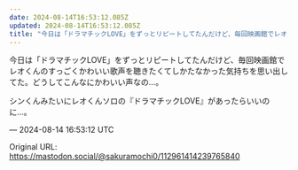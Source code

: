 ```yaml
---
date: 2024-08-14T16:53:12.085Z
updated: 2024-08-14T16:53:12.085Z
title: "今日は「ドラマチックLOVE」をずっとリピートしてたんだけど、毎回映画館でレオく[...]"
---
```


<p>今日は「ドラマチックLOVE」をずっとリピートしてたんだけど、毎回映画館でレオくんのすっごくかわいい歌声を聴きたくてしかたなかった気持ちを思い出してた。どうしてこんなにかわいい声なの…。</p><p>シンくんみたいにレオくんソロの『ドラマチックLOVE』があったらいいのに…。</p>

&mdash; 2024-08-14 16:53:12 UTC

Original URL: https://mastodon.social/@sakuramochi0/112961414239765840
